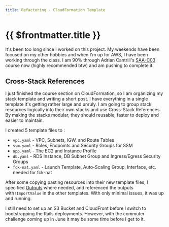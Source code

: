 ```yaml
---
title: Refactoring - CloudFormation Template
---
```


# {{ $frontmatter.title }}

It's been too long since I worked on this project. My weekends have been focused on my other hobbies and when I'm up for
AWS, I have been working through the class. I am 90% through Adrian Cantrill's [SAA-C03](https://learn.cantrill.io/p/aws-certified-solutions-architect-associate-saa-c03)
course now (highly recommended btw) and am pushing to complete it.

## Cross-Stack References

I just finished the course section on CloudFormation, so I am organizing my stack template and writing a short post. I have 
everything in a single template it's getting rather large and unruly. I am going to group stack resources logically into 
their own stacks and use Cross-Stack References. By making the stacks modular, they should reusable, faster to deploy and 
easier to maintain.

I created 5 template files to :

* `vpc.yaml` - VPC, Subnets, IGW, and Route Tables
* `ssm.yaml` - Roles, Endpoints and Security Groups for SSM
* `app.yaml` - The EC2 and Instance Profile
* `db.yaml` - RDS Instance, DB Subnet Group and Ingress/Egress Security Groups
* `fck-nat.yaml` - Launch Template, Auto-Scaling Group, Interface, etc. needed for fck-nat

After some copying pasting resources into their new template files, I specified [Outputs](https://docs.aws.amazon.com/AWSCloudFormation/latest/UserGuide/outputs-section-structure.html) 
where needed, and referenced the outputs with`!ImportValue` in the other templates. With only minimal issues, it was
up and running.

I still need to set up an S3 Bucket and CloudFront before I switch to bootstrapping the Rails deployments. However, with the commuter challenge coming up in June it may be some time before I get to it.
